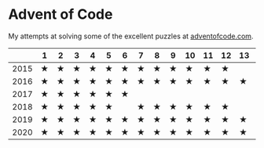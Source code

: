 # Advent of Code

My attempts at solving some of the excellent puzzles at [adventofcode.com](http://adventofcode.com/).


|      | 1   | 2   | 3   | 4   | 5   | 6   | 7   | 8   | 9   | 10  | 11  | 12  | 13  | 14  | 15  | 16  | 17  | 18  | 19  | 20  | 21  | 22  | 23  | 24  | 25  |
| ---- | --- | --- | --- | --- | --- | --- | --- | --- | --- | --- | --- | --- | --- | --- | --- | --- | --- | --- | --- | --- | --- | --- | --- | --- | --- |
| 2015 | ★   | ★   | ★   | ★   | ★   | ★   | ★   | ★   | ★   | ★   | ★   | ★   |     | ★   |     | ★   |     |     |     |     |     |     |     |     |     |
| 2016 | ★   | ★   | ★   | ★   | ★   | ★   | ★   | ★   | ★   | ★   | ★   | ★   | ★   | ★   | ★   | ★   | ★   | ★   | ★   | ★   | ★   | ★   |     | ★   |     |
| 2017 | ★   | ★   | ★   | ★   | ★   | ★   |     |     |     |     |     |     |     |     |     |     |     |     |     |     |     |     |     |     |     |
| 2018 | ★   | ★   | ★   | ★   | ★   |     | ★   | ★   | ★   | ★   | ★   | ★   |     |     |     |     |     | ★   |     |     |     |     |     |     |     |
| 2019 | ★   | ★   | ★   | ★   | ★   | ★   | ★   | ★   | ★   | ★   | ★   | ★   | ★   | ★   | ★   | ★   | ★   | ☆   | ★   | ★   | ★   | ★   | ★   | ☆   | ☆   |
| 2020 | ★   | ★   | ★   | ★   | ★   | ★   | ★   | ★   | ★   | ★   | ★   | ★   | ★   | ★   | ★   | ★   | ★   | ★   | ★   | ★   | ★   | ★   | ★   | ★   | ★   |
